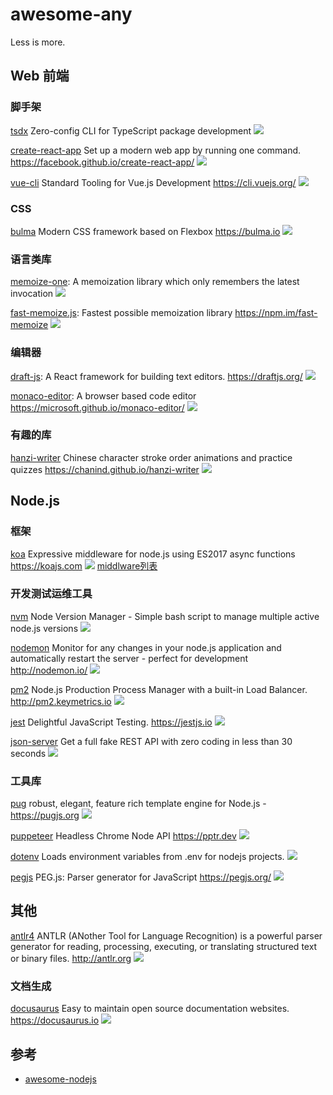 # awesome-any

Less is more.


## Web 前端

### 脚手架

[tsdx](https://github.com/palmerhq/tsdx) Zero-config CLI for TypeScript package development ![](https://img.shields.io/github/stars/palmerhq/tsdx.svg)

[create-react-app](https://github.com/facebook/create-react-app) Set up a modern web app by running one command. https://facebook.github.io/create-react-app/ ![](https://img.shields.io/github/stars/facebook/create-react-app.svg)

[vue-cli](https://github.com/vuejs/vue-cli) Standard Tooling for Vue.js Development https://cli.vuejs.org/ ![](https://img.shields.io/github/stars/vuejs/vue-cli.svg)

### CSS 

[bulma](https://github.com/jgthms/bulma) Modern CSS framework based on Flexbox https://bulma.io ![](https://img.shields.io/github/stars/jgthms/bulma.svg)

### 语言类库

[memoize-one](https://github.com/alexreardon/memoize-one): A memoization library which only remembers the latest invocation ![](https://img.shields.io/github/stars/alexreardon/memoize-one.svg)

[fast-memoize.js](https://github.com/caiogondim/fast-memoize.js):  Fastest possible memoization library https://npm.im/fast-memoize ![](https://img.shields.io/github/stars/caiogondim/fast-memoize.js.svg)



### 编辑器

[draft-js](https://github.com/facebook/draft-js): A React framework for building text editors. https://draftjs.org/ ![](https://img.shields.io/github/stars/facebook/draft-js.svg)

[monaco-editor](https://github.com/microsoft/monaco-editor): A browser based code editor https://microsoft.github.io/monaco-editor/ ![](https://img.shields.io/github/stars/microsoft/monaco-editor.svg)

### 有趣的库

[hanzi-writer](https://github.com/chanind/hanzi-writer) Chinese character stroke order animations and practice quizzes https://chanind.github.io/hanzi-writer ![](https://img.shields.io/github/stars/chanind/hanzi-writer.svg)


## Node.js


### 框架

[koa](https://github.com/koajs/koa) Expressive middleware for node.js using ES2017 async functions https://koajs.com ![](https://img.shields.io/github/stars/koajs/koa.svg) [middlware列表](https://github.com/koajs/koa/wiki)

### 开发测试运维工具

[nvm](https://github.com/creationix/nvm) Node Version Manager - Simple bash script to manage multiple active node.js versions ![](https://img.shields.io/github/stars/creationix/nvm.svg)

[nodemon](https://github.com/remy/nodemon) Monitor for any changes in your node.js application and automatically restart the server - perfect for development http://nodemon.io/ ![](https://img.shields.io/github/stars/remy/nodemon.svg)

[pm2](https://github.com/Unitech/pm2) Node.js Production Process Manager with a built-in Load Balancer. http://pm2.keymetrics.io ![](https://img.shields.io/github/stars/Unitech/pm2.svg)

[jest](https://github.com/facebook/jest) Delightful JavaScript Testing. https://jestjs.io ![](https://img.shields.io/github/stars/facebook/jest.svg)

[json-server](https://github.com/typicode/json-server) Get a full fake REST API with zero coding in less than 30 seconds  ![](https://img.shields.io/github/stars/typicode/json-server.svg)


### 工具库

[pug](https://github.com/pugjs/pug) robust, elegant, feature rich template engine for Node.js - <https://pugjs.org> ![](https://img.shields.io/github/stars/pugjs/pug.svg)

[puppeteer](https://github.com/GoogleChrome/puppeteer) Headless Chrome Node API https://pptr.dev ![](https://img.shields.io/github/stars/GoogleChrome/puppeteer.svg)

[dotenv](https://github.com/motdotla/dotenv) Loads environment variables from .env for nodejs projects. ![](https://img.shields.io/github/stars/motdotla/dotenv.svg)

[pegjs](https://github.com/pegjs/pegjs) PEG.js: Parser generator for JavaScript https://pegjs.org/ ![](https://img.shields.io/github/stars/pegjs/pegjs.svg)


## 其他

[antlr4](https://github.com/antlr/antlr4) ANTLR (ANother Tool for Language Recognition) is a powerful parser generator for reading, processing, executing, or translating structured text or binary files. http://antlr.org ![](https://img.shields.io/github/stars/antlr/antlr4.svg)

### 文档生成

[docusaurus](https://github.com/facebook/docusaurus) Easy to maintain open source documentation websites. https://docusaurus.io ![](https://img.shields.io/github/stars/facebook/docusaurus.svg)




## 参考

* [awesome-nodejs](https://github.com/sindresorhus/awesome-nodejs#command-line-utilities)
